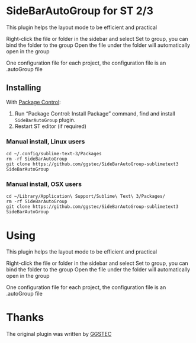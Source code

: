 # SideBarAutoGroup for ST 2/3

This plugin helps the layout mode to be efficient and practical

Right-click the file or folder in the sidebar and select Set to group, you can bind the folder to the group
Open the file under the folder will automatically open in the group

One configuration file for each project, the configuration file is an .autoGroup file

## Installing

With [Package Control](http://wbond.net/sublime_packages/package_control):

1. Run “Package Control: Install Package” command, find and install `SideBarAutoGroup` plugin.
2. Restart ST editor (if required)

### Manual install, Linux users

```
cd ~/.config/sublime-text-3/Packages
rm -rf SideBarAutoGroup
git clone https://github.com/ggstec/SideBarAutoGroup-sublimetext3 SideBarAutoGroup
```

### Manual install, OSX users

```
cd ~/Library/Application\ Support/Sublime\ Text\ 3/Packages/
rm -rf SideBarAutoGroup
git clone https://github.com/ggstec/SideBarAutoGroup-sublimetext3 SideBarAutoGroup
```

# Using

This plugin helps the layout mode to be efficient and practical

Right-click the file or folder in the sidebar and select Set to group, you can bind the folder to the group
Open the file under the folder will automatically open in the group

One configuration file for each project, the configuration file is an .autoGroup file

# Thanks

The original plugin was written by [GGSTEC](https://github.com/ggstec)
